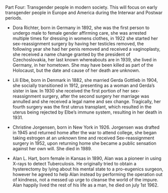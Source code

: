 Part Four: Transgender people in modern society. This will focus on early transgender people in Europe and America during the Interwar and Postwar periods. 

- Dora Richter, born in Germany in 1892, she was the first person to undergo male to female gender affirming care, she was arrested multiple times for dressing in womens clothes, in 1922 she started her sex-reassignment surgery by having her testicles removed, the following year she had her penis removed and received a vaginoplasty, she received a name change granted by the president of Czechoslovakia, her last known whereabouts are in 1939, she lived in Germany, in her hometown. She may have been killed as part of the Holocaust, but the date and cause of her death are unknown. 

- Lili Elbe, born in Denmark in 1882, she married Gerda Gottlieb in 1904, she socially transitioned in 1912, presenting as a woman and Gerda’s sister in law. In 1930 she received the first portion of her sex-reassignment surgery, after the second surgery her marriage was annulled and she received a legal name and sex change. Tragically, her fourth surgery was the first uterus transplant, which resulted in the uterus being rejected by Elbe’s immune system, resulting in her death in 1931. 

- Christine Jorgensen, born in New York in 1926. Jorgensen was drafted in 1945 and returned home after the war to attend college, she began taking estrogen at an unknown time and received Sex-reassignment surgery in 1952, upon returning home she became a public sensation against her own will. She died in 1989.

- Alan L. Hart, born female in Kansas in 1890, Alan was a pioneer in using X-rays to detect Tuberculosis. He originally tried to obtain a hysterectomy by lying about his mental state to a pro-eugenics surgeon, however he agreed to help Alan instead by performing the operation out of kindness, not a messed up urge to cleanse the world of the impure. Alan happily lived the rest of his life as a man, he died on july 1st 1962.